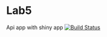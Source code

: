# Lab5
Api app with shiny app
[![Build Status](https://travis-ci.org/muh-faizan-khalid/Lab5.svg?branch=master)](https://travis-ci.org/muh-faizan-khalid/Lab5)

